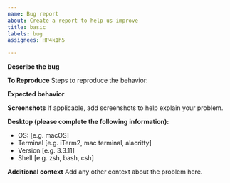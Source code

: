 ```yaml
---
name: Bug report
about: Create a report to help us improve
title: basic
labels: bug
assignees: HP4k1h5

---
```


**Describe the bug**

**To Reproduce**
Steps to reproduce the behavior:

**Expected behavior**

**Screenshots**
If applicable, add screenshots to help explain your problem.

**Desktop (please complete the following information):**
 - OS: [e.g. macOS]
 - Terminal [e.g. iTerm2, mac terminal, alacritty]
 - Version [e.g. 3.3.11]
 - Shell [e.g. zsh, bash, csh]

**Additional context**
Add any other context about the problem here.
